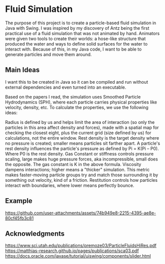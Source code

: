 # Fluid Simulation

The purpose of this project is to create a particle-based fluid simulation in Java with Swing. I was inspired by my discovery of Antz being the first practical use of a fluid simulation that was not animated by hand. Animators were given two tools to create their worlds: a hose-like structure that produced the water and ways to define solid surfaces for the water to interact with. Because of this, in my Java code, I want to be able to generate particles and move them around. 

## Main Ideas

I want this to be created in Java so it can be compiled and run without external dependencies and even turned into an executable. 

Based on the papers I read, the simulation uses Smoothed Particle Hydrodynamics (SPH), where each particle carries physical properties like velocity, density, etc. To calculate the properties, we use the following ideas:

Radius is defined by us and helps limit the area of interaction (so only the particles in this area affect density and forces), made with a spatial map for checking the closest eight, plus the current grid (size defined by us) for calculations, not the entire window. 
Rest density is the target density where no pressure is created; smaller means particles sit farther apart. A particle's rest density influences the particle's pressure as defined by Pi = K(Pi – P0). Where P0 is the rest density.
Gas Constant or stiffness controls pressure scaling, large makes huge pressure forces, aka incompressible, small does the opposite. The gas constant is K in the above formula. 
Viscosity dampens interactions; higher means a "thicker" simulation. This metric makes faster-moving particle groups try and match those surrounding it by something out velocity, kind of a friction. 
Restitution controls how particles interact with boundaries, where lower means perfectly bounce.

## Example

https://github.com/user-attachments/assets/74b949e8-2215-4395-ae8e-80cf45fb3c81

## Acknowledgments

https://www.sci.utah.edu/publications/premoze03/ParticleFluidsHiRes.pdf
https://matthias-research.github.io/pages/publications/sca03.pdf
https://docs.oracle.com/javase/tutorial/uiswing/components/slider.html
